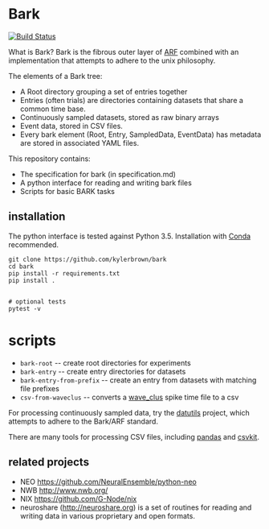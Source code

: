 # Bark
[![Build Status](https://travis-ci.org/kylerbrown/bark.svg?branch=master)](https://travis-ci.org/kylerbrown/bark)

What is Bark? Bark is the fibrous outer layer of [ARF](https://github.com/melizalab/arf) combined with an
implementation that attempts to adhere to the unix philosophy.

The elements of a Bark tree:

- A Root directory grouping a set of entries together
- Entries (often trials) are directories containing datasets that share a common time base.
- Continuously sampled datasets, stored as raw binary arrays
- Event data, stored in CSV files. 
- Every bark element (Root, Entry, SampledData, EventData) has metadata are stored in associated YAML files.

This repository contains:

-   The specification for bark (in specification.md)
-   A python interface for reading and writing bark files
-   Scripts for basic BARK tasks

## installation

The python interface is tested against Python 3.5. Installation with [Conda](http://conda.pydata.org/miniconda.html) recommended.

    git clone https://github.com/kylerbrown/bark
    cd bark
    pip install -r requirements.txt 
    pip install .


    # optional tests
    pytest -v


# scripts

- `bark-root` -- create root directories for experiments
- `bark-entry` -- create entry directories for datasets
- `bark-entry-from-prefix` -- create an entry from datasets with matching file prefixes
- `csv-from-waveclus` -- converts a [wave_clus](https://github.com/csn-le/wave_clus) spike time file to a csv

For processing continuously sampled data, try the [datutils](https://github.com/kylerbrown/datutils) project, which attempts to adhere to the Bark/ARF standard.

There are many tools for processing CSV files, including [pandas](http://pandas.pydata.org/) and [csvkit](https://csvkit.readthedocs.io).

## related projects

-   NEO <https://github.com/NeuralEnsemble/python-neo>
-   NWB <http://www.nwb.org/>
-   NIX <https://github.com/G-Node/nix>
-   neuroshare (<http://neuroshare.org>) is a set of routines for reading and
    writing data in various proprietary and open formats.

